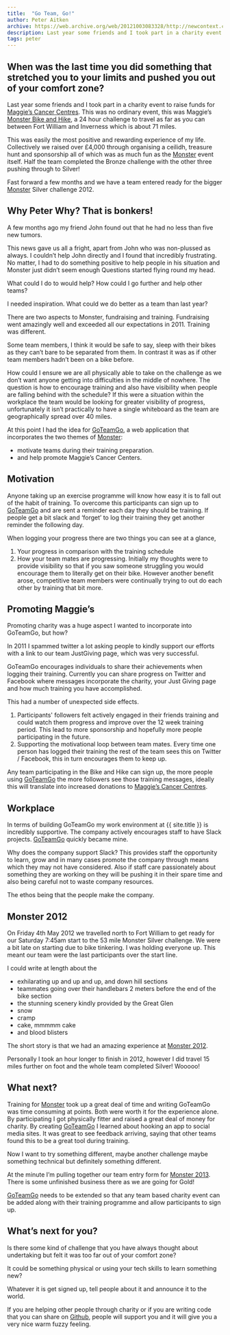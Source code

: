 ```yaml
---
title:  "Go Team, Go!"
author: Peter Aitken
archive: https://web.archive.org/web/20121003083328/http://newcontext.com/2012/04/27/beating-a-skills-shortage
description: Last year some friends and I took part in a charity event to raise funds for Maggie’s Cancer Centres. This was no ordinary event, this was Maggie’s Monster Bike and Hike, a 24 hour challenge to travel as far as you can between Fort William and Inverness which is about 71 miles.
tags: peter
---
```


## When was the last time you did something that stretched you to your limits and pushed you out of your comfort zone?
Last year some friends and I took part in a charity event to raise funds for [Maggie’s Cancer Centres](http://www.maggiescentres.org/). This was no ordinary event, this was Maggie’s [Monster Bike and Hike](http://monster.maggiescentres.org/), a 24 hour challenge to travel as far as you can between Fort William and Inverness which is about 71 miles.

This was easily the most positive and rewarding experience of my life. Collectively we raised over £4,000 through organising a ceilidh, treasure hunt and sponsorship all of which was as much fun as the [Monster](http://monster.maggiescentres.org/) event itself. Half the team completed the Bronze challenge with the other three pushing through to Silver!

Fast forward a few months and we have a team entered ready for the bigger [Monster](http://monster.maggiescentres.org/) Silver challenge 2012.

## Why Peter Why? That is bonkers!
A few months ago my friend John found out that he had no less than five new tumors.

This news gave us all a fright, apart from John who was non-plussed as always. I couldn’t help John directly and I found that incredibly frustrating. No matter, I had to do something positive to help people in his situation and Monster just didn’t seem enough
Questions started flying round my head.

What could I do to would help? How could I go further and help other teams?

I needed inspiration. What could we do better as a team than last year?

There are two aspects to Monster, fundraising and training. Fundraising went amazingly well and exceeded all our expectations in 2011. Training was different.

Some team members, I think it would be safe to say, sleep with their bikes as they can’t bare to be separated from them. In contrast it was as if other team members hadn’t been on a bike before.

How could I ensure we are all physically able to take on the challenge as we don’t want anyone getting into difficulties in the middle of nowhere. The question is how to encourage training and also have visibility when people are falling behind with the schedule? If this were a situation within the workplace the team would be looking for greater visibility of progress, unfortunately it isn’t practically to have a single whiteboard as the team are geographically spread over 40 miles.

At this point I had the idea for [GoTeamGo](http://goteamgo.org/), a web application that incorporates the two themes of [Monster](http://monster.maggiescentres.org/):

* motivate teams during their training preparation.
* and help promote Maggie’s Cancer Centers.

## Motivation
Anyone taking up an exercise programme will know how easy it is to fall out of the habit of training. To overcome this participants can sign up to [GoTeamGo](http://goteamgo.org/) and are sent a reminder each day they should be training. If people get a bit slack and ‘forget’ to log their training they get another reminder the following day.

When logging your progress there are two things you can see at a glance,

1. Your progress in comparison with the training schedule
2. How your team mates are progressing. Initially my thoughts were to provide visibility so that if you saw someone struggling you would encourage them to literally get on their bike. However another benefit arose, competitive team members were continually trying to out do each other by training that bit more.

## Promoting Maggie’s
Promoting charity was a huge aspect I wanted to incorporate into GoTeamGo, but how?

In 2011 I spammed twitter a lot asking people to kindly support our efforts with a link to our team JustGiving page, which was very successful.

GoTeamGo encourages individuals to share their achievements when logging their training. Currently you can share progress on Twitter and Facebook where messages incorporate the charity, your Just Giving page and how much training you have accomplished.

This had a number of unexpected side effects.

1. Participants' followers felt actively engaged in their friends training and could watch them progress and improve over the 12 week training period. This lead to more sponsorship and hopefully more people participating in the future.
2. Supporting the motivational loop between team mates. Every time one person has logged their training the rest of the team sees this on Twitter / Facebook, this in turn encourages them to keep up.

Any team participating in the Bike and Hike can sign up, the more people using [GoTeamGo](http://goteamgo.org/) the more followers see those training messages, ideally this will translate into increased donations to [Maggie’s Cancer Centres](http://www.maggiescentres.org/).

## Workplace

In terms of building GoTeamGo my work environment at {{ site.title }} is incredibly supportive. The company actively encourages staff to have Slack projects. [GoTeamGo](http://goteamgo.org/) quickly became mine.

Why does the company support Slack? This provides staff the opportunity to learn, grow and in many cases promote the company through means which they may not have considered. Also if staff care passionately about something they are working on they will be pushing it in their spare time and also being careful not to waste company resources.

The ethos being that the people make the company.

## Monster 2012
On Friday 4th May 2012 we travelled north to Fort William to get ready for our Saturday 7:45am start to the 53 mile Monster Silver challenge. We were a bit late on starting due to bike tinkering. I was holding everyone up. This meant our team were the last participants over the start line.

I could write at length about the

* exhilarating up and up and up, and down hill sections
* teammates going over their handlebars 2 meters before the end of the bike section
* the stunning scenery kindly provided by the Great Glen
* snow
* cramp
* cake, mmmmm cake
* and blood blisters

The short story is that we had an amazing experience at [Monster 2012](http://monster.maggiescentres.org/).

Personally I took an hour longer to finish in 2012, however I did travel 15 miles further on foot and the whole team completed Silver! Wooooo!

## What next?
Training for [Monster](http://monster.maggiescentres.org/) took up a great deal of time and writing GoTeamGo was time consuming at points. Both were worth it for the experience alone. By participating I got physically fitter and raised a great deal of money for charity. By creating [GoTeamGo](http://goteamgo.org/) I learned about hooking an app to social media sites. It was great to see feedback arriving, saying that other teams found this to be a great tool during training.

Now I want to try something different, maybe another challenge maybe something technical but definitely something different.

At the minute I’m pulling together our team entry form for [Monster 2013](http://monster.maggiescentres.org/). There is some unfinished business there as we are going for Gold!

[GoTeamGo](http://goteamgo.org/) needs to be extended so that any team based charity event can be added along with their training programme and allow participants to sign up.

## What’s next for you?
Is there some kind of challenge that you have always thought about undertaking but felt it was too far out of your comfort zone?

It could be something physical or using your tech skills to learn something new?

Whatever it is get signed up, tell people about it and announce it to the world.

If you are helping other people through charity or if you are writing code that you can share on [Github](http://github.com/), people will support you and it will give you a very nice warm fuzzy feeling.
